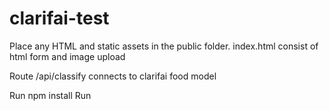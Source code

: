 # clarifai-test
Place any HTML and static assets in the public folder.
index.html consist of html form and image upload

Route /api/classify connects to clarifai food model

Run npm install
Run 
